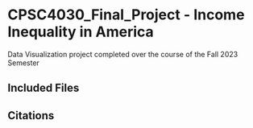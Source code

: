 # CPSC4030_Final_Project - Income Inequality in America
Data Visualization project completed over the course of the Fall 2023 Semester

## Included Files

## Citations
